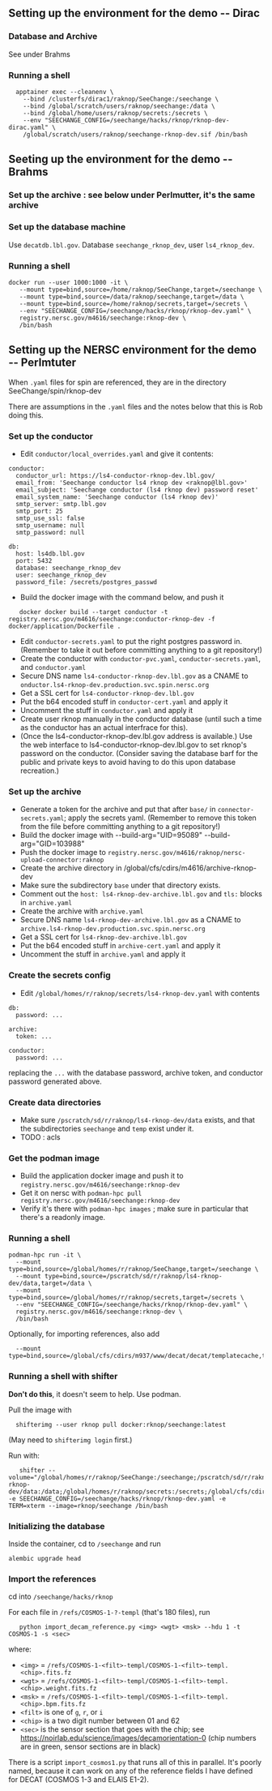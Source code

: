 ## Setting up the environment for the demo -- Dirac

### Database and Archive

See under Brahms

### Running a shell

```
  apptainer exec --cleanenv \
    --bind /clusterfs/dirac1/raknop/SeeChange:/seechange \
    --bind /global/scratch/users/raknop/seechange:/data \
    --bind /global/home/users/raknop/secrets:/secrets \
    --env "SEECHANGE_CONFIG=/seechange/hacks/rknop/rknop-dev-dirac.yaml" \
    /global/scratch/users/raknop/seechange-rknop-dev.sif /bin/bash
```

## Seeting up the environment for the demo -- Brahms

### Set up the archive : see below under Perlmutter, it's the same archive

### Set up the database machine

Use `decatdb.lbl.gov`.  Database `seechange_rknop_dev`, user `ls4_rknop_dev`.

### Running a shell

```
docker run --user 1000:1000 -it \
   --mount type=bind,source=/home/raknop/SeeChange,target=/seechange \
   --mount type=bind,source=/data/raknop/seechange,target=/data \
   --mount type=bind,source=/home/raknop/secrets,target=/secrets \
   --env "SEECHANGE_CONFIG=/seechange/hacks/rknop/rknop-dev.yaml" \
   registry.nersc.gov/m4616/seechange:rknop-dev \
   /bin/bash
```   
   

## Setting up the NERSC environment for the demo -- Perlmtuter

When `.yaml` files for spin are referenced, they are in the directory SeeChange/spin/rknop-dev

There are assumptions in the `.yaml` files and the notes below that this is Rob doing this.

### Set up the conductor

* Edit `conductor/local_overrides.yaml` and give it contents:
```
conductor:
  conductor_url: https://ls4-conductor-rknop-dev.lbl.gov/
  email_from: 'Seechange conductor ls4 rknop dev <raknop@lbl.gov>'
  email_subject: 'Seechange conductor (ls4 rknop dev) password reset'
  email_system_name: 'Seechange conductor (ls4 rknop dev)'
  smtp_server: smtp.lbl.gov
  smtp_port: 25
  smtp_use_ssl: false
  smtp_username: null
  smtp_password: null

db:
  host: ls4db.lbl.gov
  port: 5432
  database: seechange_rknop_dev
  user: seechange_rknop_dev
  password_file: /secrets/postgres_passwd
```
* Build the docker image with the command below, and push it
```
   docker docker build --target conductor -t registry.nersc.gov/m4616/seechange:conductor-rknop-dev -f docker/application/Dockerfile .
```
* Edit `conductor-secrets.yaml` to put the right postgres password in. (Remember to take it out before committing anything to a git repository!)
* Create the conductor with `conductor-pvc.yaml`, `conductor-secrets.yaml`, and `conductor.yaml`
* Secure DNS name `ls4-conductor-rknop-dev.lbl.gov` as a CNAME to `onductor.ls4-rknop-dev.production.svc.spin.nersc.org`
* Get a SSL cert for `ls4-conductor-rknop-dev.lbl.gov`
* Put the b64 encoded stuff in `conductor-cert.yaml` and apply it
* Uncomment the stuff in `conductor.yaml` and apply it
* Create user rknop manually in the conductor database (until such a time as the conductor has an actual interfrace for this).
* (Once the ls4-conductor-rknop-dev.lbl.gov address is available.)  Use the web interface to ls4-conductor-rknop-dev.lbl.gov to set rknop's password on the conductor.  (Consider saving the database barf for the public and private keys to avoid having to do this upon database recreation.)

### Set up the archive

* Generate a token for the archive and put that after `base/` in `connector-secrets.yaml`; apply the secrets yaml.  (Remember to remove this token from the file before committing anything to a git repository!)
* Build the docker image with --build-arg="UID=95089" --build-arg="GID=103988"
* Push the docker image to `registry.nersc.gov/m4616/raknop/nersc-upload-connector:raknop`
* Create the archive directory in /global/cfs/cdirs/m4616/archive-rknop-dev
* Make sure the subdirectory `base` under that directory exists.
* Comment out the `host: ls4-rknop-dev-archive.lbl.gov` and `tls:` blocks in `archive.yaml`
* Create the archive with `archive.yaml`
* Secure DNS name `ls4-rknop-dev-archive.lbl.gov` as a CNAME to `archive.ls4-rknop-dev.production.svc.spin.nersc.org`
* Get a SSL cert for `ls4-rknop-dev-archive.lbl.gov`
* Put the b64 encoded stuff in `archive-cert.yaml` and apply it
* Uncomment the stuff in `archive.yaml` and apply it

### Create the secrets config

* Edit `/global/homes/r/raknop/secrets/ls4-rknop-dev.yaml` with contents
```
db:
  password: ...

archive:
  token: ...

conductor:
  password: ...
```
replacing the `...` with the database password, archive token, and conductor password generated above.

### Create data directories

* Make sure `/pscratch/sd/r/raknop/ls4-rknop-dev/data` exists, and that the subdirectories `seechange` and `temp` exist under it.
* TODO : acls

### Get the podman image

* Build the application docker image and push it to `registry.nersc.gov/m4616/seechange:rknop-dev`
* Get it on nersc with `podman-hpc pull registry.nersc.gov/m4616/seechange:rknop-dev`
* Verify it's there with `podman-hpc images` ; make sure in particular that there's a readonly image.

### Running a shell

```
podman-hpc run -it \
  --mount type=bind,source=/global/homes/r/raknop/SeeChange,target=/seechange \
  --mount type=bind,source=/pscratch/sd/r/raknop/ls4-rknop-dev/data,target=/data \
  --mount type=bind,source=/global/homes/r/raknop/secrets,target=/secrets \
  --env "SEECHANGE_CONFIG=/seechange/hacks/rknop/rknop-dev.yaml" \
  registry.nersc.gov/m4616/seechange:rknop-dev \
  /bin/bash
```

Optionally, for importing references, also add
```
  --mount type=bind,source=/global/cfs/cdirs/m937/www/decat/decat/templatecache,target=/refs
```

### Running a shell with shifter

__Don't do this__, it doesn't seem to help.  Use podman.

Pull the image with
```
  shifterimg --user rknop pull docker:rknop/seechange:latest
```
(May need to `shifterimg login` first.)

Run with:
```
   shifter --volume="/global/homes/r/raknop/SeeChange:/seechange;/pscratch/sd/r/raknop/ls4-rknop-dev/data:/data;/global/homes/r/raknop/secrets:/secrets;/global/cfs/cdirs/m937/www/decat/decat/templatecache:/refs" -e SEECHANGE_CONFIG=/seechange/hacks/rknop/rknop-dev.yaml -e TERM=xterm --image=rknop/seechange /bin/bash
```

### Initializing the database

Inside the container, cd to `/seechange` and run
```
alembic upgrade head
```

### Import the references

cd into `/seechange/hacks/rknop`

For each file in `/refs/COSMOS-1-?-templ` (that's 180 files), run
```
   python import_decam_reference.py <img> <wgt> <msk> --hdu 1 -t COSMOS-1 -s <sec>
```
where:
* `<img>` = `/refs/COSMOS-1-<filt>-templ/COSMOS-1-<filt>-templ.<chip>.fits.fz`
* `<wgt>` = `/refs/COSMOS-1-<filt>-templ/COSMOS-1-<filt>-templ.<chip>.weight.fits.fz`
* `<msk>` = `/refs/COSMOS-1-<filt>-templ/COSMOS-1-<filt>-templ.<chip>.bpm.fits.fz`
* `<filt>` is one of `g`, `r`, or `i`
* `<chip>` is a two digit number between 01 and 62
* `<sec>` is the sensor section that goes with the chip; see https://noirlab.edu/science/images/decamorientation-0 (chip numbers are in green, sensor sections are in black)

There is a script `import_cosmos1.py` that runs all of this in parallel.  It's poorly named, because it can work on any of the reference fields I have defined for DECAT (COSMOS 1-3 and ELAIS E1-2).
